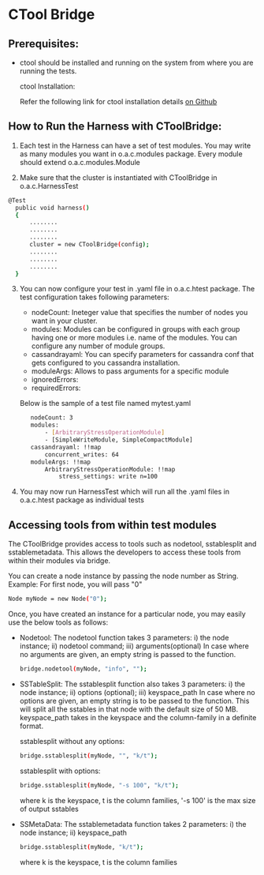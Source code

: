 # CTool Bridge

## Prerequisites:

* ctool should be installed and running on the system from where you are running the tests.
              
  ctool Installation:

  Refer the following link for ctool installation details [on Github](https://github.com/riptano/automaton)
 

## How to Run the Harness with CToolBridge:

1. Each test in the Harness can have a set of test modules. You may write as many modules you want in o.a.c.modules package.
   Every module should extend o.a.c.modules.Module  

2. Make sure that the cluster is instantiated with CToolBridge in o.a.c.HarnessTest

  ```sh
  @Test
    public void harness()
    {
        ........
        ........
        ........
        cluster = new CToolBridge(config);
        ........
        ........
        ........
    }
  ```
3. You can now configure your test in .yaml file in o.a.c.htest package. The test configuration takes following parameters:

    * nodeCount: Ineteger value that specifies the number of nodes you want in your cluster.
    * modules: Modules can be configured in groups with each group having one or more modules i.e. name of the modules. You can configure any number 
       of module groups.
    * cassandrayaml: You can specify parameters for cassandra conf that gets configured to you cassandra installation.
    * moduleArgs: Allows to pass arguments for a specific module
    * ignoredErrors:
    * requiredErrors:

   Below is the sample of a test file named mytest.yaml
    ```sh  
       nodeCount: 3
       modules:
           - [ArbitraryStressOperationModule]
           - [SimpleWriteModule, SimpleCompactModule]
       cassandrayaml: !!map
           concurrent_writes: 64
       moduleArgs: !!map
           ArbitraryStressOperationModule: !!map
               stress_settings: write n=100   
    ```

4. You may now run HarnessTest which will run all the .yaml files in o.a.c.htest package as individual tests


## Accessing tools from within test modules

  The CToolBridge provides access to tools such as nodetool, sstablesplit and sstablemetadata. This allows the developers to access these tools from within their modules via bridge.

  You can create a node instance by passing the node number as String. 
  Example: For first node, you will pass "0"
  
  ```sh
  Node myNode = new Node("0");
  ```
  Once, you have created an instance for a particular node, you may easily use the below tools as follows:

  * Nodetool: 
    The nodetool function takes 3 parameters: i) the node instance; ii) nodetool command; iii) arguments(optional)
    In case where no arguments are given, an empty string is passed to the function.

    ```sh
    bridge.nodetool(myNode, "info", "");
    ```  

  * SSTableSplit:
    The sstablesplit function also takes 3 parameters: i) the node instance; ii) options (optional); iii) keyspace_path
    In case where no options are given, an empty string is to be passed to the function. This will split all the sstables in that node with
    the default size of 50 MB.
    keyspace_path takes in the keyspace and the column-family in a definite format.

    sstablesplit without any options:
    ```sh
    bridge.sstablesplit(myNode, "", "k/t");
    ```
    sstablesplit with options:
    ```sh
    bridge.sstablesplit(myNode, "-s 100", "k/t");
    ``` 
    where k is the keyspace,
          t is the column families,
          '-s 100' is the max size of output sstables

  * SSMetaData:
    The sstablemetadata function takes 2 parameters: i) the node instance; ii) keyspace_path

    ```sh
    bridge.sstablesplit(myNode, "k/t");
    ```
    where k is the keyspace,
          t is the column families
